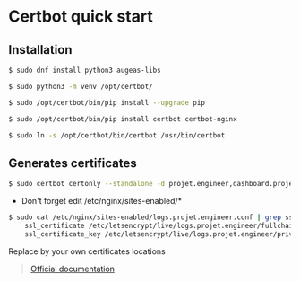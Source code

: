 # Certbot quick start

## Installation

```bash
$ sudo dnf install python3 augeas-libs

$ sudo python3 -m venv /opt/certbot/

$ sudo /opt/certbot/bin/pip install --upgrade pip

$ sudo /opt/certbot/bin/pip install certbot certbot-nginx

$ sudo ln -s /opt/certbot/bin/certbot /usr/bin/certbot
```

## Generates certificates

```bash
$ sudo certbot certonly --standalone -d projet.engineer,dashboard.projet.engineer,passbolt.projet.engineer,working.projet.engineer,logs.projet.engineer
```

- Don't forget edit /etc/nginx/sites-enabled/*

```bash
$ sudo cat /etc/nginx/sites-enabled/logs.projet.engineer.conf | grep ssl_
    ssl_certificate /etc/letsencrypt/live/logs.projet.engineer/fullchain.pem;
    ssl_certificate_key /etc/letsencrypt/live/logs.projet.engineer/privkey.pem;
```
Replace by your own certificates locations

> [Official documentation](https://certbot.eff.org/)
